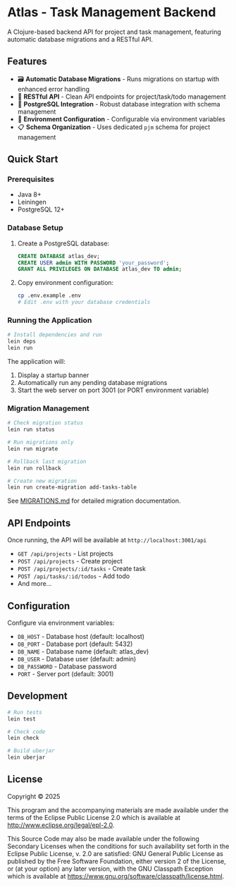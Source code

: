 # Atlas - Task Management Backend

A Clojure-based backend API for project and task management, featuring automatic database migrations and a RESTful API.

## Features

- 🗃️ **Automatic Database Migrations** - Runs migrations on startup with enhanced error handling
- 🚀 **RESTful API** - Clean API endpoints for project/task/todo management
- 🐘 **PostgreSQL Integration** - Robust database integration with schema management
- 🔧 **Environment Configuration** - Configurable via environment variables
- 📋 **Schema Organization** - Uses dedicated `pjm` schema for project management

## Quick Start

### Prerequisites

- Java 8+
- Leiningen
- PostgreSQL 12+

### Database Setup

1. Create a PostgreSQL database:
   ```sql
   CREATE DATABASE atlas_dev;
   CREATE USER admin WITH PASSWORD 'your_password';
   GRANT ALL PRIVILEGES ON DATABASE atlas_dev TO admin;
   ```

2. Copy environment configuration:
   ```bash
   cp .env.example .env
   # Edit .env with your database credentials
   ```

### Running the Application

```bash
# Install dependencies and run
lein deps
lein run
```

The application will:
1. Display a startup banner
2. Automatically run any pending database migrations
3. Start the web server on port 3001 (or PORT environment variable)

### Migration Management

```bash
# Check migration status
lein run status

# Run migrations only
lein run migrate

# Rollback last migration
lein run rollback

# Create new migration
lein run create-migration add-tasks-table
```

See [MIGRATIONS.md](MIGRATIONS.md) for detailed migration documentation.

## API Endpoints

Once running, the API will be available at `http://localhost:3001/api`

- `GET /api/projects` - List projects
- `POST /api/projects` - Create project
- `POST /api/projects/:id/tasks` - Create task
- `POST /api/tasks/:id/todos` - Add todo
- And more...

## Configuration

Configure via environment variables:

- `DB_HOST` - Database host (default: localhost)
- `DB_PORT` - Database port (default: 5432)
- `DB_NAME` - Database name (default: atlas_dev)
- `DB_USER` - Database user (default: admin)
- `DB_PASSWORD` - Database password
- `PORT` - Server port (default: 3001)

## Development

```bash
# Run tests
lein test

# Check code
lein check

# Build uberjar
lein uberjar
```

## License

Copyright © 2025

This program and the accompanying materials are made available under the
terms of the Eclipse Public License 2.0 which is available at
http://www.eclipse.org/legal/epl-2.0.

This Source Code may also be made available under the following Secondary
Licenses when the conditions for such availability set forth in the Eclipse
Public License, v. 2.0 are satisfied: GNU General Public License as published by
the Free Software Foundation, either version 2 of the License, or (at your
option) any later version, with the GNU Classpath Exception which is available
at https://www.gnu.org/software/classpath/license.html.
